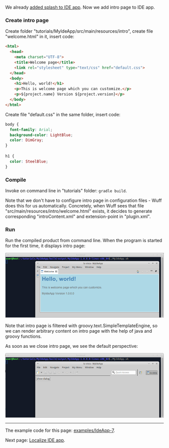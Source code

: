 We already [added splash to IDE app](Add-splash-to-IDE-app). Now we add intro page to IDE app.

### Create intro page

Create folder "tutorials/MyIdeApp/src/main/resources/intro", create file "welcome.html" in it, insert code:

```html
<html>
  <head>
    <meta charset="UTF-8">
    <title>Welcome page</title>
    <link rel="stylesheet" type="text/css" href="default.css">
  </head>
  <body>
    <h1>Hello, world!</h1>
    <p>This is welcome page which you can customize.</p>
    <p>${project.name} Version ${project.version}</p>
  </body>
</html>
```

Create file "default.css" in the same folder, insert code:

```css
body {
  font-family: Arial;
  background-color: LightBlue;
  color: DimGray;
}

h1 {
  color: SteelBlue;
}
```

### Compile

Invoke on command line in "tutorials" folder: `gradle build`.

Note that we don't have to configure intro page in configuration files - Wuff does this for us automatically. Concretely, when Wuff sees that file "src/main/resources/intro/welcome.html" exists, it decides to generate corresponding "introContent.xml" and extension-point in "plugin.xml".

### Run

Run the compiled product from command line. When the program is started for the first time, it displays intro page:

![IdeApp-7-run-1](images/IdeApp-7-run-1.png)

Note that intro page is filtered with groovy.text.SimpleTemplateEngine, so we can render arbitrary content on intro page with the help of java and groovy functions.

As soon as we close intro page, we see the default perspective:

![IdeApp-7-run-2](images/IdeApp-7-run-2.png)

---

The example code for this page: [examples/IdeApp-7](../tree/master/examples/IdeApp-7).

Next page: [Localize IDE app](Localize-IDE-app).